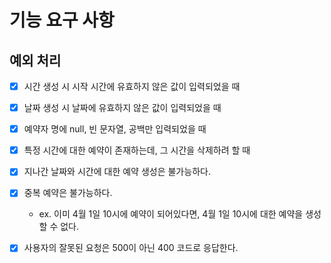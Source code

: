 # 기능 요구 사항

## 예외 처리

- [x] 시간 생성 시 시작 시간에 유효하지 않은 값이 입력되었을 때
- [x] 날짜 생성 시 날짜에 유효하지 않은 값이 입력되었을 때
- [x] 예약자 명에 null, 빈 문자열, 공백만 입력되었을 때
- [x] 특정 시간에 대한 예약이 존재하는데, 그 시간을 삭제하려 할 때
- [x] 지나간 날짜와 시간에 대한 예약 생성은 불가능하다.
- [x] 중복 예약은 불가능하다.
    - ex. 이미 4월 1일 10시에 예약이 되어있다면, 4월 1일 10시에 대한 예약을 생성할 수 없다.
- [x] 사용자의 잘못된 요청은 500이 아닌 400 코드로 응답한다.

